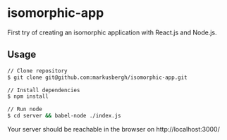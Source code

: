 # isomorphic-app

First try of creating an isomorphic application with React.js and Node.js.

## Usage

```bash
// Clone repository
$ git clone git@github.com:markusbergh/isomorphic-app.git

// Install dependencies
$ npm install

// Run node
$ cd server && babel-node ./index.js
```

Your server should be reachable in the browser on http://localhost:3000/
